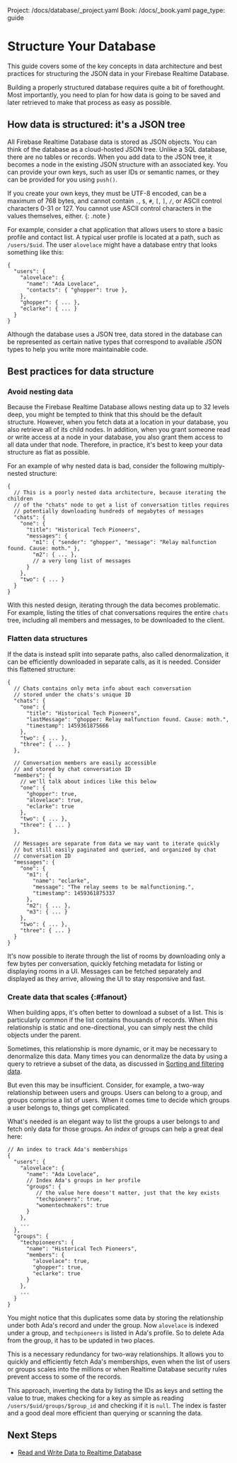 Project: /docs/database/_project.yaml
Book: /docs/_book.yaml
page_type: guide

<link rel="stylesheet" type="text/css" href="/styles/docs.css" />

# Structure Your Database

This guide covers some of the key concepts in data architecture and best
practices for structuring the JSON data in your Firebase Realtime Database.

Building a properly structured database requires quite a bit of forethought.
Most importantly, you need to plan for how data is going to be saved and
later retrieved to make that process as easy as possible.

## How data is structured: it's a JSON tree

All Firebase Realtime Database data is stored as JSON objects. You can think of
the database as a cloud-hosted JSON tree. Unlike a SQL database, there are no
tables or records. When you add data to the JSON tree, it becomes a node in the
existing JSON structure with an associated key. You can provide your own keys,
such as user IDs or semantic names, or they can be provided for you using
`push()`.

If you create your own keys, they must be UTF-8 encoded, can be a maximum
of 768 bytes, and cannot contain `.`, `$`, `#`, `[`, `]`, `/`, or ASCII control
characters 0-31 or 127. You cannot use ASCII control characters in the values
themselves, either.
{: .note }

For example, consider a chat application that allows users to store a basic
profile and contact list. A typical user profile is located at a path, such as
`/users/$uid`. The user `alovelace` might have a database entry that
looks something like this:

```
{
  "users": {
    "alovelace": {
      "name": "Ada Lovelace",
      "contacts": { "ghopper": true },
    },
    "ghopper": { ... },
    "eclarke": { ... }
  }
}
```

Although the database uses a JSON tree, data stored in the database can be
represented as certain native types that correspond to available JSON types
to help you write more maintainable code.

## Best practices for data structure

### Avoid nesting data

Because the Firebase Realtime Database allows nesting data up to 32 levels deep,
you might be tempted to think that this should be the default structure.
However, when you fetch data at a location in your database, you also retrieve
all of its child nodes. In addition, when you grant someone read or write access
at a node in your database, you also grant them access to all data under that
node. Therefore, in practice, it's best to keep your data structure as flat
as possible.

For an example of why nested data is bad, consider the following
multiply-nested structure:

```
{
  // This is a poorly nested data architecture, because iterating the children
  // of the "chats" node to get a list of conversation titles requires
  // potentially downloading hundreds of megabytes of messages
  "chats": {
    "one": {
      "title": "Historical Tech Pioneers",
      "messages": {
        "m1": { "sender": "ghopper", "message": "Relay malfunction found. Cause: moth." },
        "m2": { ... },
        // a very long list of messages
      }
    },
    "two": { ... }
  }
}
```

With this nested design, iterating through the data becomes problematic. For
example, listing the titles of chat conversations requires the entire `chats`
tree, including all members and messages, to be downloaded to the client.


### Flatten data structures

If the data is instead split into separate paths, also called denormalization,
it can be efficiently downloaded in separate calls, as it is needed. Consider
this flattened structure:

```
{
  // Chats contains only meta info about each conversation
  // stored under the chats's unique ID
  "chats": {
    "one": {
      "title": "Historical Tech Pioneers",
      "lastMessage": "ghopper: Relay malfunction found. Cause: moth.",
      "timestamp": 1459361875666
    },
    "two": { ... },
    "three": { ... }
  },

  // Conversation members are easily accessible
  // and stored by chat conversation ID
  "members": {
    // we'll talk about indices like this below
    "one": {
      "ghopper": true,
      "alovelace": true,
      "eclarke": true
    },
    "two": { ... },
    "three": { ... }
  },

  // Messages are separate from data we may want to iterate quickly
  // but still easily paginated and queried, and organized by chat
  // conversation ID
  "messages": {
    "one": {
      "m1": {
        "name": "eclarke",
        "message": "The relay seems to be malfunctioning.",
        "timestamp": 1459361875337
      },
      "m2": { ... },
      "m3": { ... }
    },
    "two": { ... },
    "three": { ... }
  }
}
```

It's now possible to iterate through the list of rooms by downloading only a
few bytes per conversation, quickly fetching metadata for listing or displaying
rooms in a UI. Messages can be fetched separately and displayed as they arrive,
allowing the UI to stay responsive and fast.


### Create data that scales {:#fanout}


When building apps, it's often better to download a subset of a list.
This is particularly common if the list contains thousands of records.
When this relationship is static and one-directional, you can simply nest the
child objects under the parent.

Sometimes, this relationship is more dynamic, or it may be necessary to
denormalize this data. Many times you can denormalize the data by using a query
to retrieve a subset of the data, as discussed in
[Sorting and filtering data](lists-of-data#sorting_and_filtering_data).

But even this may be insufficient. Consider, for example, a two-way relationship
between users and groups. Users can belong to a group, and groups comprise a
list of users. When it comes time to decide which groups a user belongs to,
things get complicated.

What's needed is an elegant way to list the groups a user belongs to and
fetch only data for those groups. An *index* of groups can help a
great deal here:

```
// An index to track Ada's memberships
{
  "users": {
    "alovelace": {
      "name": "Ada Lovelace",
      // Index Ada's groups in her profile
      "groups": {
         // the value here doesn't matter, just that the key exists
         "techpioneers": true,
         "womentechmakers": true
      }
    },
    ...
  },
  "groups": {
    "techpioneers": {
      "name": "Historical Tech Pioneers",
      "members": {
        "alovelace": true,
        "ghopper": true,
        "eclarke": true
      }
    },
    ...
  }
}
```

You might notice that this duplicates some data by storing the relationship
under both Ada's record and under the group. Now `alovelace` is indexed under a
group, and `techpioneers` is listed in Ada's profile. So to delete Ada
from the group, it has to be updated in two places.

This is a necessary redundancy for two-way relationships. It allows you to
quickly and efficiently fetch Ada's memberships, even when the list of users or
groups scales into the millions or when Realtime Database security rules
prevent access to some of the records.

This approach, inverting the data by listing the IDs as keys and setting the
value to true, makes checking for a key as simple as reading
`/users/$uid/groups/$group_id` and checking if it is `null`. The index is faster
and a good deal more efficient than querying or scanning the data.

## Next Steps

* [Read and Write Data to Realtime Database](read-and-write)
